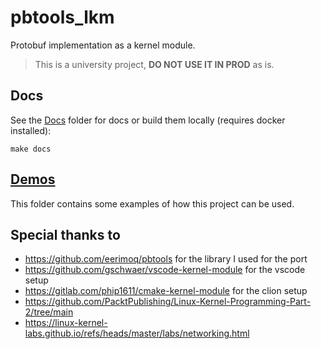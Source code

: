 # pbtools_lkm
Protobuf implementation as a kernel module.

> This is a university project, **DO NOT USE IT IN PROD** as is.

## Docs
See the [Docs](docs) folder for docs or build them locally (requires docker installed):
```shell
make docs
```

## [Demos](./demos/README.md)
This folder contains some examples of how this project can be used.

## Special thanks to
- https://github.com/eerimoq/pbtools for the library I used for the port
- https://github.com/gschwaer/vscode-kernel-module for the vscode setup
- https://gitlab.com/phip1611/cmake-kernel-module for the clion setup
- https://github.com/PacktPublishing/Linux-Kernel-Programming-Part-2/tree/main
- https://linux-kernel-labs.github.io/refs/heads/master/labs/networking.html

